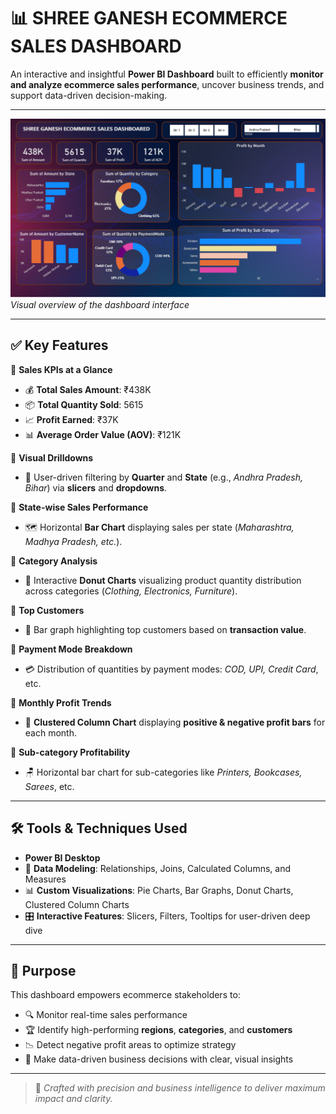 # 📊 SHREE GANESH ECOMMERCE SALES DASHBOARD

An interactive and insightful **Power BI Dashboard** built to efficiently **monitor and analyze ecommerce sales performance**, uncover business trends, and support data-driven decision-making.

---

![SHREE GANESH ECOMMERCE SALES DASHBOARED.PNG](https://github.com/yogeshdhembare/SHREE-GANESH-ECOMMERCE-SALES-DASHBOARED/blob/main/Dashboard.PNG) 
*Visual overview of the dashboard interface*

---

## ✅ Key Features

🔹 **Sales KPIs at a Glance**  
   - 💰 **Total Sales Amount**: ₹438K  
   - 📦 **Total Quantity Sold**: 5615  
   - 📈 **Profit Earned**: ₹37K  
   - 📊 **Average Order Value (AOV)**: ₹121K  

🔹 **Visual Drilldowns**  
   - 🎯 User-driven filtering by **Quarter** and **State** (e.g., *Andhra Pradesh, Bihar*) via **slicers** and **dropdowns**.

🔹 **State-wise Sales Performance**  
   - 🗺️ Horizontal **Bar Chart** displaying sales per state (*Maharashtra, Madhya Pradesh, etc.*).

🔹 **Category Analysis**  
   - 🍩 Interactive **Donut Charts** visualizing product quantity distribution across categories (*Clothing, Electronics, Furniture*).

🔹 **Top Customers**  
   - 👥 Bar graph highlighting top customers based on **transaction value**.

🔹 **Payment Mode Breakdown**  
   - 💳 Distribution of quantities by payment modes: *COD, UPI, Credit Card*, etc.

🔹 **Monthly Profit Trends**  
   - 📅 **Clustered Column Chart** displaying **positive & negative profit bars** for each month.

🔹 **Sub-category Profitability**  
   - 🪑 Horizontal bar chart for sub-categories like *Printers, Bookcases, Sarees*, etc.

---

## 🛠 Tools & Techniques Used

- **Power BI Desktop**
- 📐 **Data Modeling**: Relationships, Joins, Calculated Columns, and Measures
- 📊 **Custom Visualizations**: Pie Charts, Bar Graphs, Donut Charts, Clustered Column Charts
- 🎛️ **Interactive Features**: Slicers, Filters, Tooltips for user-driven deep dive

---

## 🌟 Purpose

This dashboard empowers ecommerce stakeholders to:

- 🔍 Monitor real-time sales performance  
- 🏆 Identify high-performing **regions**, **categories**, and **customers**  
- 📉 Detect negative profit areas to optimize strategy  
- 📌 Make data-driven business decisions with clear, visual insights  

---

> 📌 *Crafted with precision and business intelligence to deliver maximum impact and clarity.*

